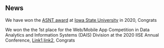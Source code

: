 ## News

We have won the [ASNT award](https://news.engineering.iastate.edu/2020/11/05/research-in-nondestructive-evaluation-thermal-imaging-leads-to-a-national-award-for-cyclone-engineers/) at [Iowa State University](https://www.iastate.edu/) in 2020, Congrats

We won the the 1st place for the Web/Mobile App Competition in Data Analytics and Information Systems (DAIS) Division at the 2020 IISE Annual Conference, [Link1](https://youtu.be/7cCa5eH16EI),[link2](https://youtu.be/PgbkwAzFivs), Congrats
